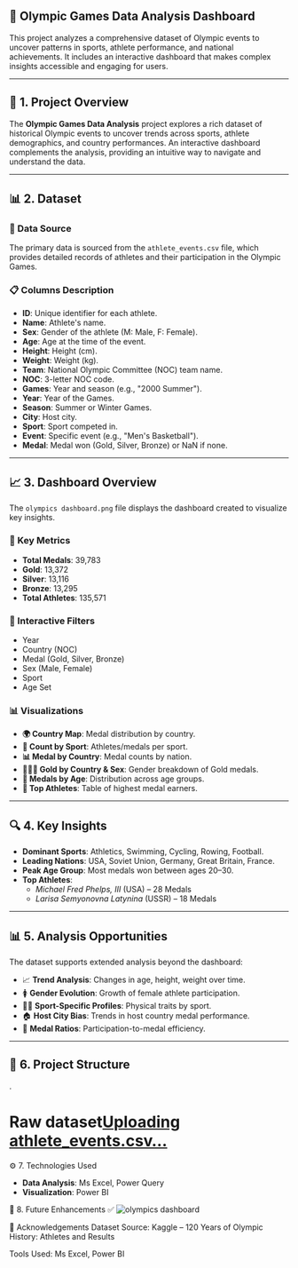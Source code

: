 ## 🏅 Olympic Games Data Analysis Dashboard

This project analyzes a comprehensive dataset of Olympic events to uncover patterns in sports, athlete performance, and national achievements. It includes an interactive dashboard that makes complex insights accessible and engaging for users.

---

## 📁 1. Project Overview

The **Olympic Games Data Analysis** project explores a rich dataset of historical Olympic events to uncover trends across sports, athlete demographics, and country performances. An interactive dashboard complements the analysis, providing an intuitive way to navigate and understand the data.

---

## 📊 2. Dataset

### 📌 Data Source
The primary data is sourced from the `athlete_events.csv` file, which provides detailed records of athletes and their participation in the Olympic Games.

### 📋 Columns Description
- **ID**: Unique identifier for each athlete.
- **Name**: Athlete's name.
- **Sex**: Gender of the athlete (M: Male, F: Female).
- **Age**: Age at the time of the event.
- **Height**: Height (cm).
- **Weight**: Weight (kg).
- **Team**: National Olympic Committee (NOC) team name.
- **NOC**: 3-letter NOC code.
- **Games**: Year and season (e.g., "2000 Summer").
- **Year**: Year of the Games.
- **Season**: Summer or Winter Games.
- **City**: Host city.
- **Sport**: Sport competed in.
- **Event**: Specific event (e.g., "Men's Basketball").
- **Medal**: Medal won (Gold, Silver, Bronze) or NaN if none.

---

## 📈 3. Dashboard Overview

The `olympics dashboard.png` file displays the dashboard created to visualize key insights.

### 🔢 Key Metrics
- **Total Medals**: 39,783  
- **Gold**: 13,372  
- **Silver**: 13,116  
- **Bronze**: 13,295  
- **Total Athletes**: 135,571  

### 🧰 Interactive Filters
- Year
- Country (NOC)
- Medal (Gold, Silver, Bronze)
- Sex (Male, Female)
- Sport
- Age Set

### 📊 Visualizations
- **🌍 Country Map**: Medal distribution by country.
- **🏅 Count by Sport**: Athletes/medals per sport.
- **📊 Medal by Country**: Medal counts by nation.
- **🧑‍🤝‍🧑 Gold by Country & Sex**: Gender breakdown of Gold medals.
- **🎯 Medals by Age**: Distribution across age groups.
- **🌟 Top Athletes**: Table of highest medal earners.

---

## 🔍 4. Key Insights

- **Dominant Sports**: Athletics, Swimming, Cycling, Rowing, Football.
- **Leading Nations**: USA, Soviet Union, Germany, Great Britain, France.
- **Peak Age Group**: Most medals won between ages 20–30.
- **Top Athletes**:
  - *Michael Fred Phelps, III* (USA) – 28 Medals
  - *Larisa Semyonovna Latynina* (USSR) – 18 Medals

---

## 📊 5. Analysis Opportunities

The dataset supports extended analysis beyond the dashboard:

- 📈 **Trend Analysis**: Changes in age, height, weight over time.
- 🚺 **Gender Evolution**: Growth of female athlete participation.
- 🏋️‍♂️ **Sport-Specific Profiles**: Physical traits by sport.
- 🏠 **Host City Bias**: Trends in host country medal performance.
- 🥇 **Medal Ratios**: Participation-to-medal efficiency.

---

## 📁 6. Project Structure

.
  # Raw dataset[Uploading athlete_events.csv…]()

⚙️ 7. Technologies Used

- **Data Analysis**: Ms Excel, Power Query
- **Visualization**: Power BI 


🚀 8. Future Enhancements
✅ ![olympics dashboard](https://github.com/user-attachments/assets/24ad978c-3549-48ed-b752-5491d30d81d7)

🙌 Acknowledgements
Dataset Source: Kaggle – 120 Years of Olympic History: Athletes and Results

Tools Used: Ms Excel, Power BI
